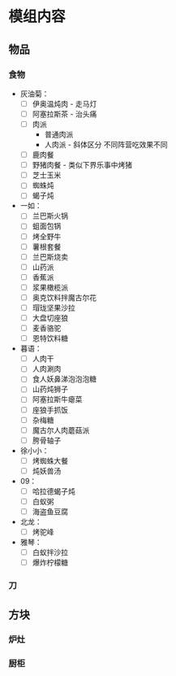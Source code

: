 
# 模组内容

## 物品

### 食物

- 灰油菊：
    - [ ] 伊奥温炖肉 - 走马灯
    - [ ] 阿塞拉斯茶 - 治头痛
    - [ ] 肉派
        - 普通肉派
        - 人肉派 - 斜体区分 不同阵营吃效果不同
    - [ ] 鹿肉餐
    - [ ] 野猪肉餐 - 类似下界乐事中烤猪
    - [ ] 芝士玉米
    - [ ] 蜘蛛炖
    - [ ] 蝎子炖
- 一如：
    - [ ] 兰巴斯火锅
    - [ ] 蛆面包锅
    - [ ] 烤全野牛
    - [ ] 薯根套餐
    - [ ] 兰巴斯烧卖
    - [ ] 山药派
    - [ ] 香蕉派
    - [ ] 浆果橄榄派
    - [ ] 奥克饮料拌魔古尔花
    - [ ] 瑁珑坚果沙拉
    - [ ] 大盘切座狼
    - [ ] 麦香骆驼
    - [ ] 恩特饮料糖
- 暮语：
    - [ ] 人肉干
    - [ ] 人肉涮肉
    - [ ] 食人妖鼻涕泡泡泡糖
    - [ ] 山药炖狮子
    - [ ] 阿塞拉斯牛瘪菜
    - [ ] 座狼手抓饭
    - [ ] 杂梅糖
    - [ ] 魔古尔人肉蘑菇派
    - [ ] 胯骨轴子
- 徐小小：
    - [ ] 烤蜘蛛大餐
    - [ ] 炖妖兽汤
- 09：
    - [ ] 哈拉德蝎子炖
    - [ ] 白蚁粥
    - [ ] 海盗鱼豆腐
- 北龙：
    - [ ] 烤驼峰
- 雅琴：
    - [ ] 白蚁拌沙拉
    - [ ] 爆炸柠檬糖

### 刀

## 方块

### 炉灶
### 厨柜